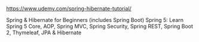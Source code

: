 https://www.udemy.com/spring-hibernate-tutorial/

Spring & Hibernate for Beginners (includes Spring Boot)
Spring 5: Learn Spring 5 Core, AOP, Spring MVC, Spring Security, Spring REST, Spring Boot 2, Thymeleaf, JPA & Hibernate
